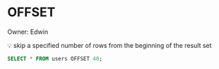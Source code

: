 # OFFSET

Owner: Edwin

<aside>
💡 skip a specified number of rows from the beginning of the result set

</aside>

```sql
SELECT * FROM users OFFSET 40;
```